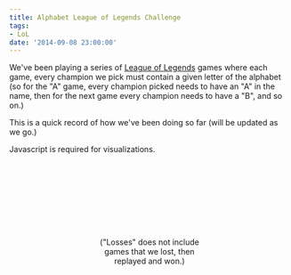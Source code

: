 ```yaml
---
title: Alphabet League of Legends Challenge
tags:
- LoL
date: '2014-09-08 23:00:00'
---
```

We've been playing a series of [League of Legends](http://na.leagueoflegends.com/) games where each game, every champion we pick must contain a given letter of the alphabet (so for the "A" game, every champion picked needs to have an "A" in the name, then for the next game every champion needs to have a "B", and so on.)

<!--more-->

This is a quick record of how we've been doing so far (will be updated as we go.)

<noscript>
    Javascript is required for visualizations.
</noscript>
<style>
    .lol-list {
        list-style-type: none;
        padding: 0;
        margin: 0;
    }

    .lol-list li {
        display: flex;
        align-items: center;
    }

    @media (min-width: 768px) {
        #lol-list {
            display: flex;
            justify-content: space-around;
        }
    }

    .lol-list .letter {
        flex: 0 0 30px;
        display: inline-block;
        font-size: 1.25em;
        width: 30px;
    }

    .lol-game {
        min-width: 150px;
        border-radius: 5px;
        display: inline-block;
        padding: 10px;
        margin: 2px 5px 3px 0px;
    }

    .lol-win, a.lol-win:visited, a.lol-win:hover, a.lol-win:link, a.lol-win:active {
        background-color: #015AAD;
        color: #f5d99e;
    }

    .lol-loss, a.lol-loss:visited, a.lol-loss:hover, a.lol-loss:link, a.lol-loss:active{
        background-color: #680006;
        color: #EEE;
    }

    .lol-game .status-icon {
        padding-right: 10px;
    }
    .lol-game .title {
        padding-right: 10px;
    }
    .lol-game .content {
    }

    .lol-game .lol-extras {
        font-size: .75em;
    }
</style>

<div id="lol-list">
</div>

<div style="width: 40%; min-width: 200px; margin: auto; text-align: center">
    <svg id="d3WinLossChart"></svg>
    ("Losses" does not include games that we lost, then replayed and won.)
</div>

<script src="//cdnjs.cloudflare.com/ajax/libs/lodash.js/2.4.1/lodash.js"></script>
<script src="//cdnjs.cloudflare.com/ajax/libs/d3/3.4.11/d3.min.js"></script>
<script src="{{ site.baseurl }}/js/charts.js"></script>
<script>
(function() {
    var games = [
        {letter: "A", date: "2014/08/21", win: true,  gameId: "1503769380"},
        {letter: "B", date: "2014/08/25", win: false, gameId: "1509033688"},
        {letter: "C", date: "2014/08/25", win: true,  gameId: "1509102997"},
        {letter: "D", date: "2014/08/27", win: false, gameId: "1511401723"},
        {letter: "E", date: "2014/08/27", win: false, gameId: "1511452643"},
        {letter: "E", date: "2014/08/29", win: true,  gameId: "1514152049", notes: "With Dream Godling"},
        {letter: "F", date: "2014/08/29", win: true,  gameId: "1521284882", notes: "With disconnects"},
        {letter: "G", date: "2014/09/02", win: false, gameId: "1521284882"},
        {letter: "H", date: "2014/09/04", win: false, gameId: "1525473140"},
        {letter: "I", date: "2014/09/04", win: true,  gameId: "1525539867"},
        {letter: "J", date: "2014/09/05", win: false, gameId: "1527669642"},
        {letter: "K", date: "2014/09/07", win: true,  gameId: "1531851183"},
        {letter: "L", date: "2014/09/08", win: false, gameId: "1533122741"},
        {letter: "M", date: "2014/09/08", win: false, gameId: "1533202510"},
        {letter: "N", date: "2014/09/09", win: true,  gameId: "1534354027"},
        {letter: "O", date: "2014/09/09", win: true,  gameId: "1534324677"},

    ];
    var getMatchHistoryUrl = function(game) {
        return "http://matchhistory.na.leagueoflegends.com/en/#match-details/NA1/" + game.gameId;
    };

    // Draw a box for a game.
    var renderGame = function(game) {
        var gameClass = game.win ? "lol-win" : "lol-loss";
        var gameIcon = game.win ? "fa-check-circle" : "fa-times-circle";
        var title = game.win ? "Victory" : "Defeat";
        var extras = game.date + (game.notes ? (" • "  + game.notes) : "")

        return '<a href="' + getMatchHistoryUrl(game) + '" class="lol-game ' + gameClass + '">' +
            '<span class="status-icon"><i class="fa ' + gameIcon + '"></i></span>' +
            '<span class="content"><span class="title">' + title + '</span>' +
            '<span class="lol-extras">' + extras + '</span></span></a>'
    }

    // Build the table of games by letter.
    var i = 0;
    var gamesByLetter = _(games)
        .groupBy('letter')
        .map(function(gamesForLetter) {
            return _.extend(gamesForLetter, {letterIndex: i++});
        })
        .value();

    var lolListEl = d3.select('#lol-list');

    // Render the list of games for a given letter.
    var makeGameListForLetter = function(games) {
        var g = d3.select(this);
        g.append('span')
            .classed({letter: true})
            .text( games[0].letter );
        wrapper = g.append('span')
        wrapper.selectAll('span')
            .data(games)
            .enter()
            .append('span')
            .each( function(v) {
                var g = d3.select(this);
                g.html(renderGame(v));
            });
    }

    var drawGamesTable = function (gamesByLetter) {
        var containerEl = lolListEl.append('ul').classed({'lol-list': true});

        containerEl.selectAll('li')
            .data(gamesByLetter, function(games) {return games[0].letter;})
            .enter()
            .append('li')
            .style({opacity: 0})
            .each(makeGameListForLetter)
            .transition()
            .delay(function(v,i) {
                return v.letterIndex * 50;
            })
            .duration(1000)
            .style({opacity:1})
            .attr({'class': true});
    }

    mid = Math.ceil(gamesByLetter.length/2);
    firstHalf = gamesByLetter.slice(0,mid);
    lastHalf = gamesByLetter.slice(mid,gamesByLetter.length);
    drawGamesTable(firstHalf);
    drawGamesTable(lastHalf);

    // Build the graph of wins and losses
    wins = _.reduce(games, function(sum, game) {return sum + (game.win ? 1 : 0);}, 0);
    losses = _(games)
        .groupBy('letter')
        // Turn each group of games into a true if they are all losses, false otherwise.
        .map(function(gamesForLetter) {
            return _.all(gamesForLetter, function(g) {
                return !g.win;
            });
        })
        .reduce(function(sum, v) {
            return sum + (v ? 1 : 0);
        }, 0);
    totalLosses = games.length - wins;

    var data = [
        {label: "Wins", value: wins},
        {label: "Losses", value: losses},
        {label: "Total Losses", value: totalLosses}
    ];

    function drawChart(duration) {
        duration |= 0;

        var parent = document.getElementById('d3WinLossChart').parentElement;
        var width = parent.clientWidth;
        var height = 200;
        var svg = d3.select("#d3WinLossChart")
            .datum(data)

        var chart = thedreaming.barGraph();
        chart.width(width);
        chart.height(height);
        svg
            .transition()
            .duration(duration)
            .attr({
                width: width,
                height: height
            })
            .call(chart);
    }

    drawChart(1000);
    window.addEventListener('resize', drawChart);

})();
</script>